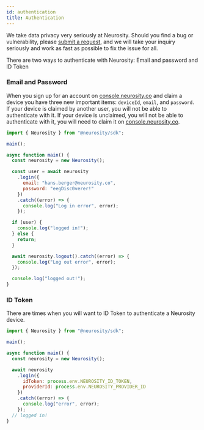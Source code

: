 ```yaml
---
id: authentication
title: Authentication
---
```


We take data privacy very seriously at Neurosity. Should you find a bug or vulnerability, please [submit a request](https://support.neurosity.co), and we will take your inquiry seriously and work as fast as possible to fix the issue for all.

There are two ways to authenticate with Neurosity: Email and password and ID Token

### Email and Password

When you sign up for an account on [console.neurosity.co](https://console.neurosity.co/) and claim a device you have three new important items: `deviceId`, `email`, and `password`. If your device is claimed by another user, you will not be able to authenticate with it. If your device is unclaimed, you will not be able to authenticate with it, you will need to claim it on [console.neurosity.co](https://console.neurosity.co/).

```js
import { Neurosity } from "@neurosity/sdk";

main();

async function main() {
  const neurosity = new Neurosity();

  const user = await neurosity
    .login({
      email: "hans.berger@neurosity.co",
      password: "eegDisc0verer!"
    })
    .catch((error) => {
      console.log("Log in error", error);
    });

  if (user) {
    console.log("logged in!");
  } else {
    return;
  }

  await neurosity.logout().catch((error) => {
    console.log("Log out error", error);
  });

  console.log("logged out!");
}
```

### ID Token

There are times when you will want to ID Token to authenticate a Neurosity device.

```js
import { Neurosity } from "@neurosity/sdk";

main();

async function main() {
  const neurosity = new Neurosity();

  await neurosity
    .login({
      idToken: process.env.NEUROSITY_ID_TOKEN,
      providerId: process.env.NEUROSITY_PROVIDER_ID
    })
    .catch((error) => {
      console.log("error", error);
    });
  // logged in!
}
```
